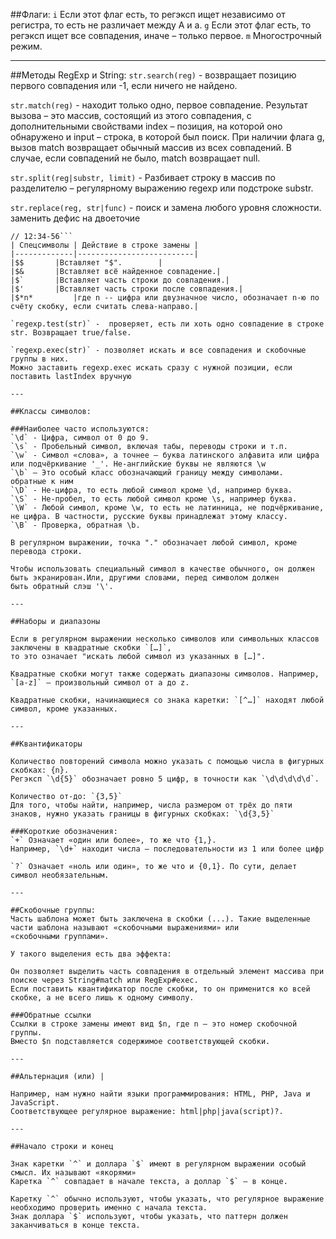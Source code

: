 ##Флаги:
`i` Если этот флаг есть, то регэксп ищет независимо от регистра, то есть не различает между А и а.
`g` Если этот флаг есть, то регэксп ищет все совпадения, иначе – только первое.
`m` Многострочный режим.

---

##Методы RegExp и String:
`str.search(reg)` - возвращает позицию первого совпадения или -1, если ничего не найдено.

`str.match(reg)` - находит только одно, первое совпадение.
Результат вызова – это массив, состоящий из этого совпадения, с дополнительными свойствами index – позиция,
на которой оно обнаружено и input – строка, в которой был поиск. 
При наличии флага g, вызов match возвращает обычный массив из всех совпадений.
В случае, если совпадений не было, match возвращает null.

`str.split(reg|substr, limit)` - Разбивает строку в массив по разделителю – регулярному выражению regexp или подстроке substr.

`str.replace(reg, str|func)` - поиск и замена любого уровня сложности.
заменить дефис на двоеточие
```alert('12-34-56'.replace("-", ":"))
// 12:34-56```
| Спецсимволы |	Действие в строке замены |
|-------------|--------------------------|
|$$	      |Вставляет "$".		 |
|$&	      |Вставляет всё найденное совпадение.|
|$`	      |Вставляет часть строки до совпадения.|
|$'	      |Вставляет часть строки после совпадения.|
|$*n*	      |где n -- цифра или двузначное число, обозначает n-ю по счёту скобку, если считать слева-направо.|

`regexp.test(str)` -  проверяет, есть ли хоть одно совпадение в строке str. Возвращает true/false.

`regexp.exec(str)` - позволяет искать и все совпадения и скобочные группы в них.
Можно заставить regexp.exec искать сразу с нужной позиции, если поставить lastIndex вручную

---

##Классы символов:

###Наиболее часто используются:
`\d` - Цифра, символ от 0 до 9.
`\s` - Пробельный символ, включая табы, переводы строки и т.п.
`\w` - Символ «слова», а точнее – буква латинского алфавита или цифра или подчёркивание '_'. Не-английские буквы не являются \w
`\b` – Это особый класс обозначающий границу между символами.
обратные к ним
`\D` - Не-цифра, то есть любой символ кроме \d, например буква.
`\S` - Не-пробел, то есть любой символ кроме \s, например буква.
`\W` - Любой символ, кроме \w, то есть не латинница, не подчёркивание, не цифра. В частности, русские буквы принадлежат этому классу.
`\B` - Проверка, обратная \b.

В регулярном выражении, точка "." обозначает любой символ, кроме перевода строки.

Чтобы использовать специальный символ в качестве обычного, он должен быть экранирован.Или, другими словами, перед символом должен
быть обратный слэш '\'.

---

##Наборы и диапазоны 

Если в регулярном выражении несколько символов или символьных классов заключены в квадратные скобки `[…]`, 
то это означает "искать любой символ из указанных в […]".

Квадратные скобки могут также содержать диапазоны символов. Например, `[a-z]` – произвольный символ от a до z.

Квадратные скобки, начинающиеся со знака каретки: `[^…]` находят любой символ, кроме указанных.

---

##Квантификаторы

Количество повторений символа можно указать с помощью числа в фигурных скобках: {n}.
Регэксп `\d{5}` обозначает ровно 5 цифр, в точности как `\d\d\d\d\d`.

Количество от-до: `{3,5}`
Для того, чтобы найти, например, числа размером от трёх до пяти знаков, нужно указать границы в фигурных скобках: `\d{3,5}`

###Короткие обозначения:
`+` Означает «один или более», то же что {1,}.
Например, `\d+` находит числа – последовательности из 1 или более цифр

`?` Означает «ноль или один», то же что и {0,1}. По сути, делает символ необязательным.

---

##Скобочные группы:
Часть шаблона может быть заключена в скобки (...). Такие выделенные части шаблона называют «скобочными выражениями» или 
«скобочными группами».

У такого выделения есть два эффекта:

Он позволяет выделить часть совпадения в отдельный элемент массива при поиске через String#match или RegExp#exec.
Если поставить квантификатор после скобки, то он применится ко всей скобке, а не всего лишь к одному символу.

###Обратные ссылки
Ссылки в строке замены имеют вид $n, где n – это номер скобочной группы.
Вместо $n подставляется содержимое соответствующей скобки.

---

##Альтернация (или) |

Например, нам нужно найти языки программирования: HTML, PHP, Java и JavaScript.
Соответствующее регулярное выражение: html|php|java(script)?.

---

##Начало строки и конец

Знак каретки `^` и доллара `$` имеют в регулярном выражении особый смысл. Их называют «якорями» 
Каретка `^` совпадает в начале текста, а доллар `$` – в конце.

Каретку `^` обычно используют, чтобы указать, что регулярное выражение необходимо проверить именно с начала текста.
Знак доллара `$` используют, чтобы указать, что паттерн должен заканчиваться в конце текста.